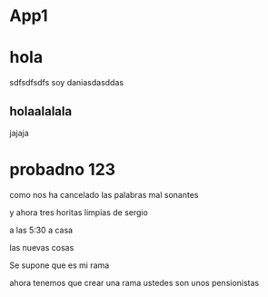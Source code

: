 # App1

# hola

sdfsdfsdfs
soy daniasdasddas


## holaalalala

jajaja
# probadno 123

como nos ha cancelado las palabras mal sonantes 

y ahora tres horitas limpias de sergio



a las 5:30 a casa


las nuevas cosas

Se supone que es mi rama

ahora tenemos que crear una rama
ustedes son unos pensionistas

